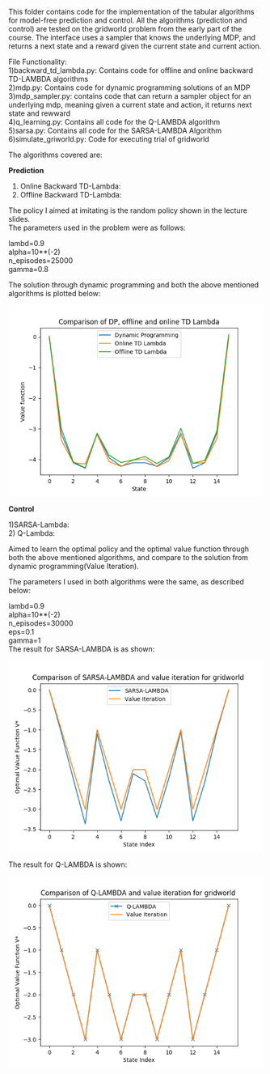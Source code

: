 This folder contains code for the implementation of the tabular algorithms for model-free prediction and control. All the algorithms (prediction and control) are tested on the gridworld problem from the early part of the course. The interface uses a sampler that knows the underlying MDP, and returns a next state and a reward given the current state and current action.  


File Functionality:  
1)backward_td_lambda.py: Contains code for offline and online backward TD-LAMBDA algorithms  
2)mdp.py: Contains code for dynamic programming solutions of an MDP  
3)mdp_sampler.py: contains code that can return a sampler object for an underlying mdp, meaning given a current state and action, it returns next state and rewward  
4)q_learning.py: Contains all code for the Q-LAMBDA algorithm  
5)sarsa.py: Contains all code for the SARSA-LAMBDA Algorithm  
6)simulate_griworld.py: Code for executing trial of gridworld   

The algorithms covered are:  

**Prediction**  

1) Online Backward TD-Lambda:   
2) Offline Backward TD-Lambda:  

The policy I aimed at imitating is the random policy shown in the lecture slides.  
The parameters used in the problem were as follows:  

lambd=0.9  
alpha=10**(-2)  
n_episodes=25000  
gamma=0.8 

The solution through dynamic programming and both the above mentioned algorithms is plotted below:

![Screenshot1](comparison.png)

**Control**

1)SARSA-Lambda:  
2) Q-Lambda:  

Aimed to learn the optimal policy and the optimal value function through both the above mentioned algorithms, and compare to the solution from dynamic programming(Value Iteration).  

The parameters I used in both algorithms were the same, as described below:  

lambd=0.9  
alpha=10**(-2)  
n_episodes=30000  
eps=0.1  
gamma=1  
The result for SARSA-LAMBDA is as shown:

![Screenshot2](comp2.png)

The result for Q-LAMBDA is shown:

![Screenshot3](comp3.png)
